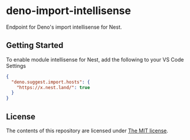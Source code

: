# deno-import-intellisense

Endpoint for Deno's import intellisense for Nest.

## Getting Started

To enable module intellisense for Nest, add the following to your VS Code Settings

```json
{
  "deno.suggest.import.hosts": {
    "https://x.nest.land/": true
  }
}
```

## License

The contents of this repository are licensed under [The MIT license](LICENSE).
